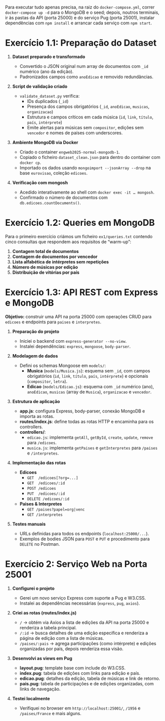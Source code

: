 Para executar tudo apenas precisa, na raiz do `docker-compose.yml`, correr `docker-compose up -d` para o MongoDB e o seed; depois, noutros terminais, ir às pastas da API (porta 25000) e do serviço Pug (porta 25001), instalar dependências com `npm install` e arrancar cada serviço com `npm start`.

# Exercício 1.1: Preparação do Dataset 

1. **Dataset preparado e transformado**  
   - Convertido o JSON original num array de documentos com `_id` numérico (ano da edição).  
   - Padronizados campos como `anoEdicao` e removido redundâncias.

2. **Script de validação criado**  
   - `validate_dataset.py` verifica:
     - IDs duplicados (`_id`)  
     - Presença dos campos obrigatórios (`_id`, `anoEdicao`, `musicas`, `organizacao`)  
     - Estrutura e campos críticos em cada música (`id`, `link`, `título`, `país`, `intérprete`)  
     - Emite alertas para músicas sem `compositor`, edições sem `vencedor` e nomes de países com underscores.

3. **Ambiente MongoDB via Docker**  
   - Criado o container `engweb2025-normal-mongodb-1`.  
   - Copiado o ficheiro `dataset_clean.json` para dentro do container com `docker cp`.  
   - Importado os dados usando `mongoimport --jsonArray --drop` na base `eurovisao`, coleção `edicoes`.

4. **Verificação com mongosh**  
   - Acedido interativamente ao shell com `docker exec -it … mongosh`.  
   - Confirmado o número de documentos com `db.edicoes.countDocuments()`.  

# Exercício 1.2: Queries em MongoDB

Para o primeiro exercício criámos um ficheiro `ex1/queries.txt` contendo cinco consultas que respondem aos requisitos de “warm-up”:

1. **Contagem total de documentos**  
2. **Contagem de documentos por vencedor**  
3. **Lista alfabética de intérpretes sem repetições**
4. **Número de músicas por edição**
5. **Distribuição de vitórias por país**

# Exercício 1.3: API REST com Express e MongoDB

**Objetivo:** construir uma API na porta 25000 com operações CRUD para `edicoes` e endpoints para `paises` e `interpretes`.

1. **Preparação do projeto**  
   - Iniciei o backend com `express-generator --no-view`.  
   - Instalei dependências: `express`, `mongoose`, `body-parser`.

2. **Modelagem de dados**  
   - Defini os schemas Mongoose em `models/`:
     - **Musica** (`models/Musica.js`): esquema sem `_id`, com campos obrigatórios (`id`, `link`, `título`, `país`, `intérprete`) e opcionais (`compositor`, `letra`).  
     - **Edicao** (`models/Edicao.js`): esquema com `_id` numérico (ano), `anoEdicao`, `musicas` (array de `Musica`), `organizacao` e `vencedor`.

3. **Estrutura de aplicação**  
   - **app.js**: configura Express, body-parser, conexão MongoDB e importa as rotas.  
   - **routes/index.js**: define todas as rotas HTTP e encaminha para os controllers.  
   - **controllers/**:  
     - `edicao.js`: implementa `getAll`, `getById`, `create`, `update`, `remove` para `/edicoes`.  
     - `musica.js`: implementa `getPaises` e `getInterpretes` para `/paises` e `/interpretes`.

4. **Implementação das rotas**  
   - **Edicoes**  
     - `GET  /edicoes[?org=...]`  
     - `GET  /edicoes/:id`  
     - `POST /edicoes`  
     - `PUT  /edicoes/:id`  
     - `DELETE /edicoes/:id`  
   - **Paises & Interpretes**  
     - `GET /paises?papel=org|venc`  
     - `GET /interpretes`

6. **Testes manuais**  
   - URLs definidas para todos os endpoints (`localhost:25000/...`).  
   - Exemplos de bodies JSON para `POST` e `PUT` e procedimento para `DELETE` no Postman.

# Exercício 2: Serviço Web na Porta 25001

1. **Configurei o projeto**  
   - Gerei um novo serviço Express com suporte a Pug e W3.CSS.  
   - Instalei as dependências necessárias (`express`, `pug`, `axios`).

3. **Criei as rotas (routes/index.js)**  
   - `/` → obtém via Axios a lista de edições da API na porta 25000 e renderiza a tabela principal.  
   - `/:id` → busca detalhes de uma edição específica e renderiza a página de edição com a lista de músicas.  
   - `/paises/:pais` → agrega participações (como intérprete) e edições organizadas por país, depois renderiza essa visão.

4. **Desenvolvi as views em Pug**  
   - **layout.pug**: template base com include do W3.CSS.  
   - **index.pug**: tabela de edições com links para edição e país.  
   - **edicao.pug**: detalhes da edição, tabela de músicas e link de retorno.  
   - **pais.pug**: tabela de participações e de edições organizadas, com links de navegação.

5. **Testei localmente**  
   - Verifiquei no browser em `http://localhost:25001/`, `/1956` e `/paises/France` e mais alguns.